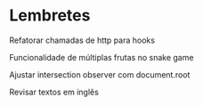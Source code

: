 # Lembretes

Refatorar chamadas de http para hooks

Funcionalidade de múltiplas frutas no snake game

Ajustar intersection observer com document.root

Revisar textos em inglês
